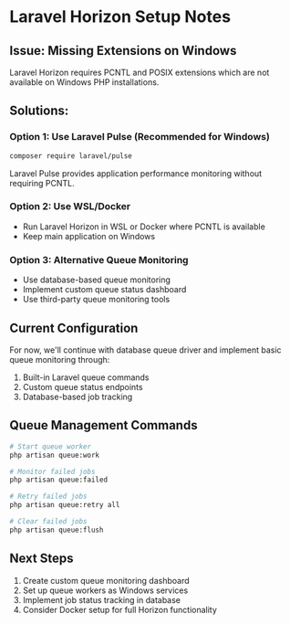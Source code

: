# Laravel Horizon Setup Notes

## Issue: Missing Extensions on Windows

Laravel Horizon requires PCNTL and POSIX extensions which are not available on Windows PHP installations.

## Solutions:

### Option 1: Use Laravel Pulse (Recommended for Windows)
```bash
composer require laravel/pulse
```
Laravel Pulse provides application performance monitoring without requiring PCNTL.

### Option 2: Use WSL/Docker
- Run Laravel Horizon in WSL or Docker where PCNTL is available
- Keep main application on Windows

### Option 3: Alternative Queue Monitoring
- Use database-based queue monitoring
- Implement custom queue status dashboard
- Use third-party queue monitoring tools

## Current Configuration

For now, we'll continue with database queue driver and implement basic queue monitoring through:
1. Built-in Laravel queue commands
2. Custom queue status endpoints
3. Database-based job tracking

## Queue Management Commands

```bash
# Start queue worker
php artisan queue:work

# Monitor failed jobs
php artisan queue:failed

# Retry failed jobs
php artisan queue:retry all

# Clear failed jobs
php artisan queue:flush
```

## Next Steps

1. Create custom queue monitoring dashboard
2. Set up queue workers as Windows services
3. Implement job status tracking in database
4. Consider Docker setup for full Horizon functionality